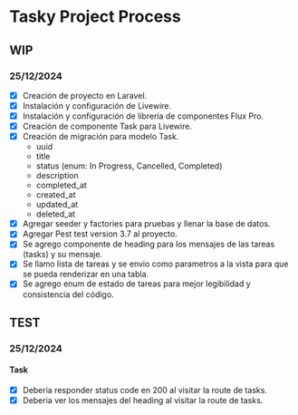 # Tasky Project Process

## WIP

### 25/12/2024

-   [x] Creación de proyecto en Laravel.
-   [x] Instalación y configuración de Livewire.
-   [x] Instalación y configuración de librería de componentes Flux Pro.
-   [x] Creación de componente Task para Livewire.
-   [x] Creación de migración para modelo Task.
    -   uuid
    -   title
    -   status (enum: In Progress, Cancelled, Completed)
    -   description
    -   completed_at
    -   created_at
    -   updated_at
    -   deleted_at
-   [x] Agregar seeder y factories para pruebas y llenar la base de datos.
-   [x] Agregar Pest test version 3.7 al proyecto.
-   [x] Se agrego componente de heading para los mensajes de las tareas (tasks) y su mensaje.
-   [x] Se llamo lista de tareas y se envio como parametros a la vista para que se pueda renderizar en una tabla.
-   [x] Se agrego enum de estado de tareas para mejor legibilidad y consistencia del código.

## TEST

### 25/12/2024

#### Task

-   [x] Deberia responder status code en 200 al visitar la route de tasks.
-   [x] Deberia ver los mensajes del heading al visitar la route de tasks.
